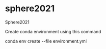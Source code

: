 # sphere2021
Sphere2021

Create conda environment using this command

conda env create --file environment.yml

